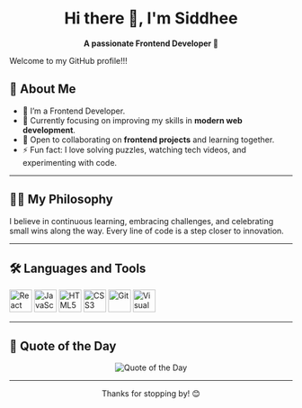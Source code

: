 <h1 align="center">Hi there 👋, I'm Siddhee</h1>
<p align="center">
  <b>A passionate Frontend Developer 🚀</b>
</p>

Welcome to my GitHub profile!!!

## 🌟 About Me  

- 🔭 I’m a Frontend Developer.  
- 🌱 Currently focusing on improving my skills in **modern web development**.  
- 👯 Open to collaborating on **frontend projects** and learning together.  
- ⚡ Fun fact: I love solving puzzles, watching tech videos, and experimenting with code.  

---

## 🧗‍♀️ My Philosophy  
I believe in continuous learning, embracing challenges, and celebrating small wins along the way. Every line of code is a step closer to innovation.

---

## 🛠 Languages and Tools
<p align="left">
  <img src="https://cdn.jsdelivr.net/gh/devicons/devicon/icons/react/react-original.svg" alt="React" width="40" height="40"/>
  <img src="https://cdn.jsdelivr.net/gh/devicons/devicon/icons/javascript/javascript-original.svg" alt="JavaScript" width="40" height="40"/>  
  <img src="https://cdn.jsdelivr.net/gh/devicons/devicon/icons/html5/html5-original.svg" alt="HTML5" width="40" height="40"/>  
  <img src="https://cdn.jsdelivr.net/gh/devicons/devicon/icons/css3/css3-original.svg" alt="CSS3" width="40" height="40"/> 
  <img src="https://cdn.jsdelivr.net/gh/devicons/devicon/icons/git/git-original.svg" alt="Git" width="40" height="40"/>  
  <img src="https://cdn.jsdelivr.net/gh/devicons/devicon/icons/vscode/vscode-original.svg" alt="Visual Studio Code" width="40" height="40"/>
</p>

---

## 📖 Quote of the Day  

<p align="center">
  <img src="https://quotes-github-readme.vercel.app/api?type=horizontal&theme=radical" alt="Quote of the Day" />
</p>

---

<p align="center">Thanks for stopping by! 😊</p>



<!--
**SiddheeB/SiddheeB** is a ✨ _special_ ✨ repository because its `README.md` (this file) appears on your GitHub profile.

Here are some ideas to get you started:

- 🔭 I’m currently working on ...
- 🌱 I’m currently learning ...
- 👯 I’m looking to collaborate on ...
- 🤔 I’m looking for help with ...
- 💬 Ask me about ...
- 📫 How to reach me: ...
- 😄 Pronouns: ...
- ⚡ Fun fact: ...
-->
